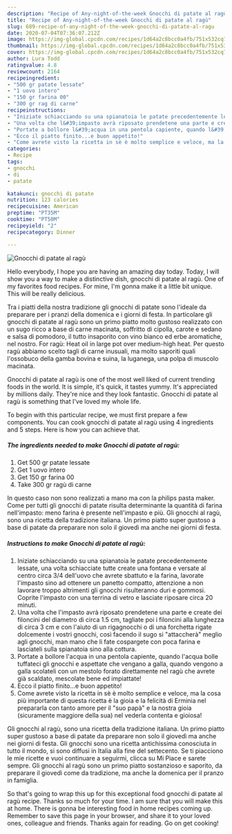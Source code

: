 ```yaml
---
description: "Recipe of Any-night-of-the-week Gnocchi di patate al ragù"
title: "Recipe of Any-night-of-the-week Gnocchi di patate al ragù"
slug: 689-recipe-of-any-night-of-the-week-gnocchi-di-patate-al-ragu
date: 2020-07-04T07:36:07.212Z
image: https://img-global.cpcdn.com/recipes/1d64a2c8bcc0a4fb/751x532cq70/gnocchi-di-patate-al-ragu-recipe-main-photo.jpg
thumbnail: https://img-global.cpcdn.com/recipes/1d64a2c8bcc0a4fb/751x532cq70/gnocchi-di-patate-al-ragu-recipe-main-photo.jpg
cover: https://img-global.cpcdn.com/recipes/1d64a2c8bcc0a4fb/751x532cq70/gnocchi-di-patate-al-ragu-recipe-main-photo.jpg
author: Lura Todd
ratingvalue: 4.8
reviewcount: 2164
recipeingredient:
- "500 gr patate lessate"
- "1 uovo intero"
- "150 gr farina 00"
- "300 gr rag di carne"
recipeinstructions:
- "Iniziate schiacciando su una spianatoia le patate precedentemente lessate, una volta schiacciate tutte create una fontana e versate al centro circa 3/4 dell&#39;uovo che avrete sbattuto e la farina, lavorate l&#39;impasto sino ad ottenere un panetto compatto, attenzione a non lavorare troppo altrimenti gli gnocchi risulteranno duri e gommosi. Coprite l&#39;impasto con una terrina di vetro e lasciate riposare circa 20 minuti."
- "Una volta che l&#39;impasto avrà riposato prendetene una parte e create dei filoncini del diametro di circa 1.5 cm, tagliate poi i filoncini alla lunghezza di circa 3 cm e con l&#39;aiuto di un rigagnocchi o di una forchetta rigate dolcemente i vostri gnocchi, così facendo il sugo si &#34;attaccherà&#34; meglio agli gnocchi, man mano che li fate cospargete con poca farina e lasciateli sulla spianatoia sino alla cottura."
- "Portate a bollore l&#39;acqua in una pentola capiente, quando l&#39;acqua bolle tuffateci gli gnocchi e aspettate che vengano a galla, quando vengono a galla scolateli con un mestolo forato direttamente nel ragù che avrete già scaldato, mescolate bene ed impiattate!"
- "Ecco il piatto finito...e buon appetito!"
- "Come avrete visto la ricetta in sè è molto semplice e veloce, ma la cosa più importante di questa ricetta è la gioia e la felicità di Erminia nel prepararla con tanto amore per il &#34;suo papà&#34; e la nostra gioia (sicuramente maggiore della sua) nel vederla contenta e gioiosa!"
categories:
- Recipe
tags:
- gnocchi
- di
- patate

katakunci: gnocchi di patate 
nutrition: 123 calories
recipecuisine: American
preptime: "PT35M"
cooktime: "PT50M"
recipeyield: "2"
recipecategory: Dinner

---
```



![Gnocchi di patate al ragù](https://img-global.cpcdn.com/recipes/1d64a2c8bcc0a4fb/751x532cq70/gnocchi-di-patate-al-ragu-recipe-main-photo.jpg)

Hello everybody, I hope you are having an amazing day today. Today, I will show you a way to make a distinctive dish, gnocchi di patate al ragù. One of my favorites food recipes. For mine, I'm gonna make it a little bit unique. This will be really delicious.

Tra i piatti della nostra tradizione gli gnocchi di patate sono l&#39;ideale da preparare per i pranzi della domenica e i giorni di festa. In particolare gli gnocchi di patate al ragù sono un primo piatto molto gustoso realizzato con un sugo ricco a base di carne macinata, soffritto di cipolla, carote e sedano e salsa di pomodoro, il tutto insaporito con vino bianco ed erbe aromatiche, nel nostro. For ragù: Heat oil in large pot over medium-high heat. Per questo ragù abbiamo scelto tagli di carne inusuali, ma molto saporiti quali l&#39;ossobuco della gamba bovina e suina, la luganega, una polpa di muscolo macinata.

Gnocchi di patate al ragù is one of the most well liked of current trending foods in the world. It is simple, it's quick, it tastes yummy. It's appreciated by millions daily. They're nice and they look fantastic. Gnocchi di patate al ragù is something that I've loved my whole life.


To begin with this particular recipe, we must first prepare a few components. You can cook gnocchi di patate al ragù using 4 ingredients and 5 steps. Here is how you can achieve that.

<!--inarticleads1-->

##### The ingredients needed to make Gnocchi di patate al ragù:

1. Get 500 gr patate lessate
1. Get 1 uovo intero
1. Get 150 gr farina 00
1. Take 300 gr ragù di carne


In questo caso non sono realizzati a mano ma con la philips pasta maker. Come per tutti gli gnocchi di patate risulta determinante la quantità di farina nell&#39;impasto: meno farina è presente nell&#39;impasto e più. Gli gnocchi al ragù, sono una ricetta della tradizione italiana. Un primo piatto super gustoso a base di patate da preparare non solo il giovedì ma anche nei giorni di festa. 

<!--inarticleads2-->

##### Instructions to make Gnocchi di patate al ragù:

1. Iniziate schiacciando su una spianatoia le patate precedentemente lessate, una volta schiacciate tutte create una fontana e versate al centro circa 3/4 dell&#39;uovo che avrete sbattuto e la farina, lavorate l&#39;impasto sino ad ottenere un panetto compatto, attenzione a non lavorare troppo altrimenti gli gnocchi risulteranno duri e gommosi. Coprite l&#39;impasto con una terrina di vetro e lasciate riposare circa 20 minuti.
1. Una volta che l&#39;impasto avrà riposato prendetene una parte e create dei filoncini del diametro di circa 1.5 cm, tagliate poi i filoncini alla lunghezza di circa 3 cm e con l&#39;aiuto di un rigagnocchi o di una forchetta rigate dolcemente i vostri gnocchi, così facendo il sugo si &#34;attaccherà&#34; meglio agli gnocchi, man mano che li fate cospargete con poca farina e lasciateli sulla spianatoia sino alla cottura.
1. Portate a bollore l&#39;acqua in una pentola capiente, quando l&#39;acqua bolle tuffateci gli gnocchi e aspettate che vengano a galla, quando vengono a galla scolateli con un mestolo forato direttamente nel ragù che avrete già scaldato, mescolate bene ed impiattate!
1. Ecco il piatto finito...e buon appetito!
1. Come avrete visto la ricetta in sè è molto semplice e veloce, ma la cosa più importante di questa ricetta è la gioia e la felicità di Erminia nel prepararla con tanto amore per il &#34;suo papà&#34; e la nostra gioia (sicuramente maggiore della sua) nel vederla contenta e gioiosa!


Gli gnocchi al ragù, sono una ricetta della tradizione italiana. Un primo piatto super gustoso a base di patate da preparare non solo il giovedì ma anche nei giorni di festa. Gli gnocchi sono una ricetta antichissima conosciuta in tutto il mondo, si sono diffusi in Italia alla fine del settecento. Se ti piacciono le mie ricette e vuoi continuare a seguirmi, clicca su Mi Piace e sarete sempre. Gli gnocchi al ragù sono un primo piatto sostanzioso e saporito, da preparare il giovedì come da tradizione, ma anche la domenica per il pranzo in famiglia. 

So that's going to wrap this up for this exceptional food gnocchi di patate al ragù recipe. Thanks so much for your time. I am sure that you will make this at home. There is gonna be interesting food in home recipes coming up. Remember to save this page in your browser, and share it to your loved ones, colleague and friends. Thanks again for reading. Go on get cooking!
